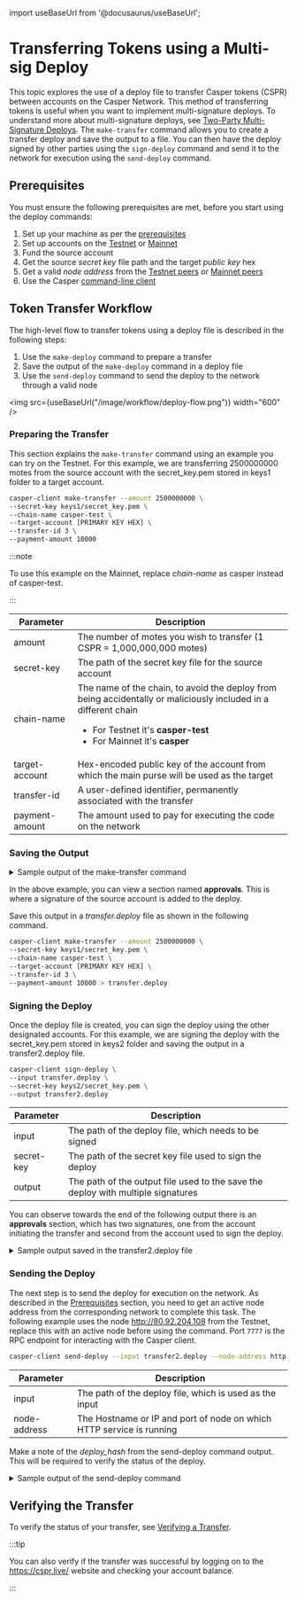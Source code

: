 import useBaseUrl from '@docusaurus/useBaseUrl';

# Transferring Tokens using a Multi-sig Deploy

This topic explores the use of a deploy file to transfer Casper tokens (CSPR) between accounts on the Casper Network. This method of transferring tokens is useful when you want to implement multi-signature deploys. To understand more about multi-signature deploys, see [Two-Party Multi-Signature Deploys](two-party-multi-sig.md). The `make-transfer` command allows you to create a transfer deploy and save the output to a file. You can then have the deploy signed by other parties using the `sign-deploy` command and send it to the network for execution using the `send-deploy` command.

## Prerequisites

You must ensure the following prerequisites are met, before you start using the deploy commands:

1.  Set up your machine as per the [prerequisites](setup.md)
2.  Set up accounts on the [Testnet](https://testnet.cspr.live/) or [Mainnet](https://cspr.live/)
3.  Fund the source account
4.  Get the source _secret key_ file path and the target _public key_ hex
5.  Get a valid _node address_ from the [Testnet peers](https://testnet.cspr.live/tools/peers) or [Mainnet peers](https://cspr.live/tools/peers)
6.  Use the Casper [command-line client](/workflow/setup#the-casper-command-line-client)

## Token Transfer Workflow

The high-level flow to transfer tokens using a deploy file is described in the following steps:

1. Use the `make-deploy` command to prepare a transfer
2. Save the output of the `make-deploy` command in a deploy file
3. Use the `send-deploy` command to send the deploy to the network through a valid node

<img src={useBaseUrl("/image/workflow/deploy-flow.png")} width="600" />

### Preparing the Transfer

This section explains the `make-transfer` command using an example you can try on the Testnet. For this example, we are transferring 2500000000 motes from the source account with the secret_key.pem stored in keys1 folder to a target account.

```bash
casper-client make-transfer --amount 2500000000 \
--secret-key keys1/secret_key.pem \
--chain-name casper-test \
--target-account [PRIMARY KEY HEX] \
--transfer-id 3 \
--payment-amount 10000
```

:::note 

To use this example on the Mainnet, replace _chain-name_ as casper instead of casper-test.

:::

| Parameter | Description |
| --- | --- |
| amount | The number of motes you wish to transfer (1 CSPR = 1,000,000,000 motes) |
| secret-key | The path of the secret key file for the source account |
| chain-name | The name of the chain, to avoid the deploy from being accidentally or maliciously included in a different chain <ul><li>For Testnet it's **casper-test**</li><li>For Mainnet it's **casper**</li></ul> |
| target-account | Hex-encoded public key of the account from which the main purse will be used as the target |
| transfer-id | A user-defined identifier, permanently associated with the transfer |
| payment-amount | The amount used to pay for executing the code on the network |

### Saving the Output

<details>
<summary>Sample output of the make-transfer command</summary>

```json
{
  "hash": "2bf18a14c652b2c12668df3c58d4cbb54930b372f25119f620694fa319b7db3e",
  "header": {
    "account": "013ad94f8932e3d14a715225a4088971c9d551a3d1281cdd5f726063762d932b0e",
    "timestamp": "2021-11-25T14:30:00.210Z",
    "ttl": "30m",
    "gas_price": 1,
    "body_hash": "77a86730a7defd16d30361ef67204dbb302dfd905a98fc094425ac97645978fd",
    "dependencies": [],
    "chain_name": "casper-test"
  },
  "payment": {
    "ModuleBytes": {
      "module_bytes": "",
      "args": [
        [
          "amount",
          {
            "cl_type": "U512",
            "bytes": "021027",
            "parsed": "10000"
          }
        ]
      ]
    }
  },
  "session": {
    "Transfer": {
      "args": [
        [
          "amount",
          {
            "cl_type": "U512",
            "bytes": "0400f90295",
            "parsed": "2500000000"
          }
        ],
        [
          "target",
          {
            "cl_type": {
              "ByteArray": 32
            },
            "bytes": "3039c4b9b7379cedbd666f3a6e08012da0608707cc33c380119485c22e8280f1",
            "parsed": "3039c4b9b7379cedbd666f3a6e08012da0608707cc33c380119485c22e8280f1"
          }
        ],
        [
          "id",
          {
            "cl_type": {
              "Option": "U64"
            },
            "bytes": "010100000000000000",
            "parsed": 1
          }
        ]
      ]
    }
  },
  "approvals": [
    {
      "signer": "013ad94f8932e3d14a715225a4088971c9d551a3d1281cdd5f726063762d932b0e",
      "signature": "016b185d5b424f36c0a0d995067a25fb50a7efef73a23ba070c55a66911ddc9b1e1b2c8964b5253368ca4992b8d856c84844036bc74de344ba23834043714a110a"
    }
  ]
}
```

</details>

In the above example, you can view a section named **approvals**. This is where a signature of the source account is added to the deploy.

Save this output in a _transfer.deploy_ file as shown in the following command.

```bash
casper-client make-transfer --amount 2500000000 \
--secret-key keys1/secret_key.pem \
--chain-name casper-test \
--target-account [PRIMARY KEY HEX] \
--transfer-id 3 \
--payment-amount 10000 > transfer.deploy
```

### Signing the Deploy

Once the deploy file is created, you can sign the deploy using the other designated accounts. For this example, we are signing the deploy with the secret_key.pem stored in keys2 folder and saving the output in a transfer2.deploy file.

```bash
casper-client sign-deploy \
--input transfer.deploy \
--secret-key keys2/secret_key.pem \
--output transfer2.deploy
```

| Parameter    | Description                                                          |
| ------------ | -------------------------------------------------------------------- |
| input        | The path of the deploy file, which needs to be signed                |
| secret-key   | The path of the secret key file used to sign the deploy              |
| output       | The path of the output file used to the save the deploy with multiple signatures |

You can observe towards the end of the following output there is an **approvals** section, which has two signatures, one from the account initiating the transfer and second from the account used to sign the deploy.

<details>
<summary>Sample output saved in the transfer2.deploy file</summary>

```json
{
  "hash": "6c584812f844e56b6a133e205a03e1eef039e78f93b9dca1f429301f3e17806b",
  "header": {
    "account": "013ad94f8732e3d14a715225a4088971c9d551a3d1281cdd5f726063762d932b0e",
    "timestamp": "2021-11-25T14:30:26.592Z",
    "ttl": "30m",
    "gas_price": 1,
    "body_hash": "77a86730a7defd16d30361ef67204dbb302dfd905a98fc094425ac97645978fd",
    "dependencies": [],
    "chain_name": "casper-test"
  },
  "payment": {
    "ModuleBytes": {
      "module_bytes": "",
      "args": [
        [
          "amount",
          {
            "cl_type": "U512",
            "bytes": "021027",
            "parsed": "10000"
          }
        ]
      ]
    }
  },
  "session": {
    "Transfer": {
      "args": [
        [
          "amount",
          {
            "cl_type": "U512",
            "bytes": "0400f90295",
            "parsed": "2500000000"
          }
        ],
        [
          "target",
          {
            "cl_type": {
              "ByteArray": 32
            },
            "bytes": "3039c4b9b7379cedbd666f3a6e08012da0608707cc33c380119485c22e8280f1",
            "parsed": "3039c4b9b7379cedbd666f3a6e08012da0608707cc33c380119485c22e8280f1"
          }
        ],
        [
          "id",
          {
            "cl_type": {
              "Option": "U64"
            },
            "bytes": "010100000000000000",
            "parsed": 1
          }
        ]
      ]
    }
  },
  "approvals": [
    {
      "signer": "013ad94f8732e3d14a715225a4088971c9d551a3d1281cdd5f726063762d932b0e",
      "signature": "0102680af44588d79d30c3403edd22a715fd988fea00fd1bafbb1e67cc48c07752645861df440d74f7a6a19949019b63f776d7d00b2867db3f1b4a6ffb5551870d"
    },
    {
      "signer": "019a33f123ae936ccd29d8fa5438f03a86b6e34fe4346219e571d5ac42cbff5be6",
      "signature": "01553d9c8ffb1b499b6ca7c79a9c1a0f8044030aadec4228c4f18a971c57632e001b3c94051af9667c99bc369f71afde4042ff5857cb965048c40230d53571ad0a"
    }
  ]
}
```

</details>

### Sending the Deploy

The next step is to send the deploy for execution on the network. As described in the [Prerequisites](deploy-transfer#prerequisites) section, you need to get an active node address from the corresponding network to complete this task. The following example uses the node http://80.92.204.108 from the Testnet, replace this with an active node before using the command. Port `7777` is the RPC endpoint for interacting with the Casper client.

```bash
casper-client send-deploy --input transfer2.deploy --node-address http://80.92.204.108:7777
```

| Parameter    | Description                                                          |
| ------------ | -------------------------------------------------------------------- |
| input        | The path of the deploy file, which is used as the input              |
| node-address | The Hostname or IP and port of node on which HTTP service is running |

Make a note of the *deploy_hash* from the send-deploy command output. This will be required to verify the status of the deploy.

<details>
<summary>Sample output of the send-deploy command</summary>

```json
{
    "id": 261147078494867680,
    "jsonrpc": "2.0",
    "result": {
        "api_version": "1.3.4",
        "deploy_hash": "87912f9ea859159dcf2f0554751ba0bce8b1df41f4b4339bc6de370d7734bdae"
    }
}
```

</details>

## Verifying the Transfer

To verify the status of your transfer, see [Verifying a Transfer](verify-transfer.md).

:::tip 

You can also verify if the transfer was successful by logging on to the https://cspr.live/ website and checking your account balance. 

:::
